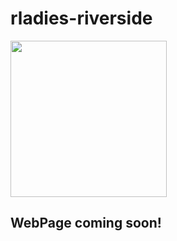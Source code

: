 # rladies-riverside

<img src="https://github.com/rladies/rladies-riverside/blob/master/images/rLadiesLogo.png" width="250" class="center"/>

## WebPage coming soon! 
